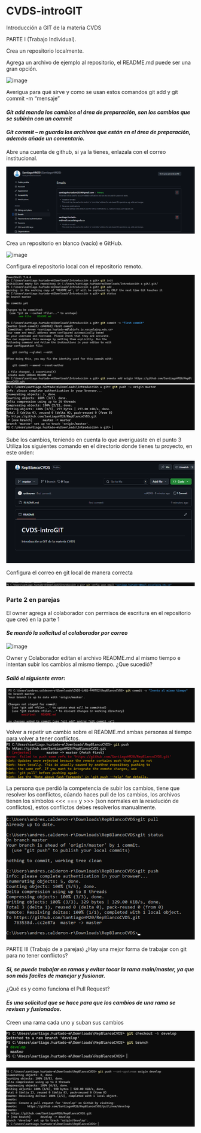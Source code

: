 
# CVDS-introGIT
Introducción a GIT de la materia CVDS


PARTE I (Trabajo Individual).

Crea un repositorio localmente.

Agrega un archivo de ejemplo al repositorio, el README.md puede ser una gran opción.

![image](assets/creación%20repo%20local.png)


 Averigua para qué sirve y como se usan estos comandos git add y git commit -m “mensaje”


#### _Git add manda los cambios al área de preparación, son los cambios que se subirán con un commit_

#### _Git commit – m guarda los archivos que están en el área de preparación, además añade un comentario._


Abre una cuenta de github, si ya la tienes, enlazala con el correo institucional.

![image](assets//Config%20correos.png)



Crea un repositorio en blanco (vacío) e GitHub.

![image](assets//creación%20repo%20en%20blanco.png)



Configura el repositorio local con el repositorio remoto.

![image](assets//subir%20cambios.png)
![image](assets//subir%20cambios%202.png)



Sube los cambios, teniendo en cuenta lo que averiguaste en el punto 3 Utiliza los siguientes comando en el directorio donde tienes tu proyecto, en este orden:

![image](assets//cambios%20subidos.png)

Configura el correo en git local de manera correcta

![image](assets/correoEnTerminal.png)

### Parte 2 en parejas

El owner agrega al colaborador con permisos de escritura en el repositorio que creó en la parte 1
#### _Se mandó la solicitud al colaborador por correo_
![image](assets/añadirColaborador.png)

Owner y Colaborador editan el archivo README.md al mismo tiempo e intentan subir los cambios al mismo tiempo.
¿Que sucedió?
#### _Salió el siguiente error:_
![image](assets/error%20al%20subir.png)




Volver a repetir un cambio sobre el README.md ambas personas al tiempo para volver a tener conflictos.
![image](assets/conflicto%20al%20tiempo2.png)

La persona que perdió la competencia de subir los cambios, tiene que resolver los conflictos, cúando haces pull de los cambios, los archivos tienen los símbolos <<< === y >>> (son normales en la resolución de conflictos), estos conflictos debes resolverlos manualmente. 

![image](assets/Conflicto%20resuelto.png)


PARTE III (Trabajo de a parejas)
¿Hay una mejor forma de trabajar con git para no tener conflictos?

#### _Si, se puede trabajar en ramas y evitar tocar la rama main/master, ya que son más faciles de manejar y fusionar._

¿Qué es y como funciona el Pull Request?

#### _Es una solicitud que se hace para que los cambios de una rama se revisen y fusionados._

Creen una rama cada uno y suban sus cambios

![image](assets/crear%20rama%20develop.png)

![image](assets/rama%20develop1.0.png)
